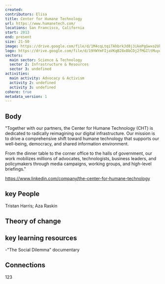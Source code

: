 ```yaml
---
created:
contributors: Elisa
title: Center for Humane Technology
url: https://www.humanetech.com/
locations: San Francisco, California
start: 2013
end: present
size: 21-50
image: https://drive.google.com/file/d/1M4cqLtqiTAhbrkJd8j3ikePgGwxo2Ukt/view?usp=drive_link
logo: https://drive.google.com/file/d/19YWYmFIjaVKqB28xBbCDj2fMGIltMuyq/view?usp=drive_link
sectors:
  main sector: Science & Technology
  sector 2: Infrastructure & Resources
  sector 3: undefined
activities: 
  main activity: Advocacy & Activism
  activity 2: undefined
  activity 3: undefined
cohere: true
metadata_version: 1
---
```



## Body

"Together with our partners, the Center for Humane Technology (CHT) is dedicated to radically reimagining our digital infrastructure. Our mission is to drive a comprehensive shift toward humane technology that supports our well-being, democracy, and shared information environment.

From the dinner table to the corner office to the halls of government, our work mobilizes millions of advocates, technologists, business leaders, and policymakers through media campaigns, working groups, and high-level briefings."

https://www.linkedin.com/company/the-center-for-humane-technology

## key People

Tristan Harris; Aza Raskin

## Theory of change



## key learning resources

-"The Social Dilemma" documentary

## Connections

123

